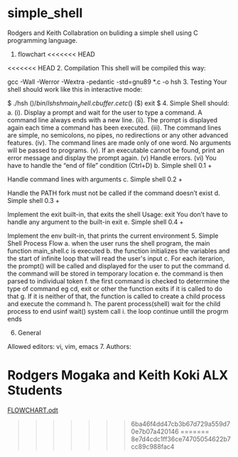 # simple_shell

Rodgers and Keith Collabration on buliding a simple shell using C programming language.
1. flowchart
<<<<<<< HEAD

<<<<<<< HEAD
2. Compilation
This shell will be compiled this way:

gcc -Wall -Werror -Wextra -pedantic -std=gnu89 *.c -o hsh
3. Testing
Your shell should work like this in interactive mode:

$ ./hsh
($) /bin/ls
hsh main_shell.c buffer.c  etc
($)
($) exit
$
4. Simple Shell should:
a. 
(i). Display a prompt and wait for the user to type a command. A command line always ends with a new line.
(ii). The prompt is displayed again each time a command has been executed.
(iii). The command lines are simple, no semicolons, no pipes, no redirections or any other advanced features.
(iv). The command lines are made only of one word. No arguments will be passed to programs.
(v). If an executable cannot be found, print an error message and display the prompt again.
(v) Handle errors.
(vi) You have to handle the “end of file” condition (Ctrl+D)
b. 
Simple shell 0.1 +

Handle command lines with arguments
c.
Simple shell 0.2 +

Handle the PATH
fork must not be called if the command doesn’t exist
d. 
Simple shell 0.3 +

Implement the exit built-in, that exits the shell
Usage: exit
You don’t have to handle any argument to the built-in exit
e. 
Simple shell 0.4 +

Implement the env built-in, that prints the current environment
5. Simple Shell Process Flow
a. when the user runs the shell program, the main function main_shell.c is executed
b. the function initializes the variables and the start of infinite loop that will read the user's input
c. For each iterarion, the prompt() will be called and displayed for the user to put the command
d. the command will be stored in temporary location
e. the command is then parsed to individual token
f. the first command is checked to deterrmine the type of command eg cd, exit or other the function exits if it is called to do that
g. If it is neither of that, the function is called to create a child process and execute the command
h. The parent process(shell) wait for the child process to end usinf wait() system call
i. the loop continue untill the progrm ends

6. General

Allowed editors: vi, vim, emacs
7. Authors:

 Rodgers Mogaka and Keith Koki ALX Students
=======

[FLOWCHART.odt](https://github.com/rodgersxy/simple_shell/files/11248414/FLOWCHART.odt)
>>>>>>> 6ba46f4dd47cb3b67d729a559d70e7b07a420146
=======
>>>>>>> 8e7d4cdc1ff36ce74705054622b7cc89c988fac4
